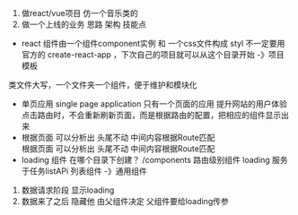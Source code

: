 1. 做react/vue项目 仿一个音乐类的
2. 做一个上线的业务 思路 架构 技能点

- react 组件由一个组件component实例 和 一个css文件构成 styl
不一定要用官方的 create-react-app ，下次自己的项目就可以从这个目录开始 -》项目模板 

类文件大写，一个文件夹一个组件，便于维护和模块化
- 单页应用 single page application
只有一个页面的应用
提升网站的用户体验
点击路由时，不会重新刷新页面，而是根据路由的配置，把相应的组件显示出来
- 根据页面 可以分析出 头尾不动 中间内容根据Route匹配  
根据页面 可以分析出 头尾不动 中间内容根据Route匹配  
- loading 组件 
在哪个目录下创建？
/components 路由级别组件
loading 服务于任务listAPi 列表组件 -》通用组件 

1. 数据请求阶段 显示loading
2. 数据来了之后 隐藏他 
由父组件决定 父组件要给loading传参 